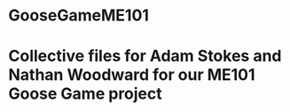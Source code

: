 # GooseGameME101

# Collective files for Adam Stokes and Nathan Woodward for our ME101 Goose Game project
